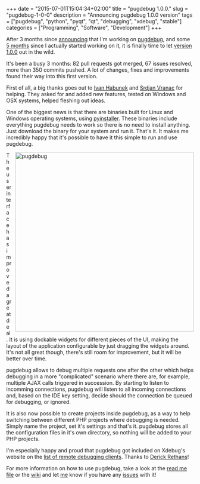 +++
date = "2015-07-01T15:04:34+02:00"
title = "pugdebug 1.0.0."
slug = "pugdebug-1-0-0"
description = "Announcing pugdebug 1.0.0 version"
tags = ["pugdebug", "python", "pyqt", "qt", "debugging", "xdebug", "stable"]
categories = ["Programming", "Software", "Development"]
+++
<p>
After 3 months since <a href="http://robertbasic.com/blog/introducing-pugdebug">announcing</a>  that I'm working on <a href="https://github.com/robertbasic/pugdebug">pugdebug</a>, and some <a href="https://github.com/robertbasic/pugdebug/commit/9ea2b01ea439068bbecfbaa9a248d94936f2b6fa">5 months</a>  since I actually started working on it, it is finally time to let <a href="https://github.com/robertbasic/pugdebug/releases/tag/v1.0.0">version 1.0.0</a>  out in the wild.
</p>

<p>
It's been a busy 3 months: 82 pull requests got merged, 67 issues resolved, more than 350 commits pushed. A lot of changes, fixes and improvements found their way into this first version.
</p>

<p>
First of all, a big thanks goes out to <a href="https://twitter.com/ihabunek">Ivan Habunek</a>  and <a href="https://twitter.com/vranac">Srdjan Vranac</a>  for helping. They asked for and added new features, tested on Windows and OSX systems, helped fleshing out ideas.
</p>

<p>
One of the biggest news is that there are binaries built for Linux and Windows operating systems, using <a href="https://github.com/pyinstaller/pyinstaller">pyinstaller</a>. These binaries include everything pugdebug needs to work so there is no need to install anything. Just download the binary for your system and run it. That's it. It makes me incredibly happy that it's possible to have it this simple to run and use pugdebug.
</p>

<p>
<a href="http://robertbasic.com/static/img/posts/pugdebug100-big.png"><img src="http://robertbasic.com/static/img/posts/pugdebug100.png" unselectable="on" style="cursor: default; float: right; margin: 0px 0px 10px 10px;" alt="pugdebug" width="480"></a>
</p>

<p>
The user interface has improved a great deal. It is using dockable widgets for different pieces of the UI, making the layout of the application configurable by just dragging the widgets around. It's not all great though, there's still room for improvement, but it will be better over time.
</p>

<p>
pugdebug allows to debug multiple requests one after the other which helps debugging in a more "complicated" scenario where there are, for example, multiple AJAX calls triggered in succession. By starting to listen to incomming connections, pugdebug will listen to all incoming connections and, based on the IDE key setting, decide should the connection be queued for debugging, or ignored.
</p>

<p>
It is also now possible to create projects inside pugdebug, as a way to help switching between different PHP projects where debugging is needed. Simply name the project, set it's settings and that's it. pugdebug stores all the configuration files in it's own directory, so nothing will be added to your PHP projects.
</p>

<p>
I'm especially happy and proud that pugdebug got included on Xdebug's website on the <a href="http://xdebug.org/docs/remote#clients">list of remote debugging clients</a>. Thanks to <a href="https://twitter.com/derickr">Derick Rethans</a>!</p>

<p>For more information on how to use pugdebug, take a look at the <a href="https://github.com/robertbasic/pugdebug/blob/master/README.md">read me file</a>  or the <a href="https://github.com/robertbasic/pugdebug/wiki">wiki</a> and let <a href="https://twitter.com/robertbasic">me</a>  know if you have any <a href="https://github.com/robertbasic/pugdebug/issues">issues</a>  with it! </p>

